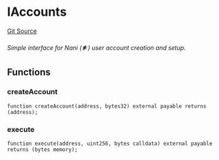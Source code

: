 # IAccounts
[Git Source](https://github.com/Moloch-Mystics/dagon/blob/3c50a9b175611229baf44017b0ba4f798e0515cb/src/Summoner.sol)

*Simple interface for Nani (𒀭) user account creation and setup.*


## Functions
### createAccount


```solidity
function createAccount(address, bytes32) external payable returns (address);
```

### execute


```solidity
function execute(address, uint256, bytes calldata) external payable returns (bytes memory);
```

